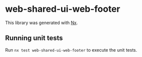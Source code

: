 # web-shared-ui-web-footer

This library was generated with [Nx](https://nx.dev).

## Running unit tests

Run `nx test web-shared-ui-web-footer` to execute the unit tests.
